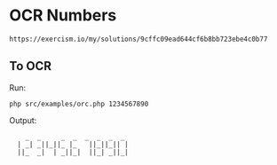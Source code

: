 # OCR Numbers

`https://exercism.io/my/solutions/9cffc09ead644cf6b8bb723ebe4c0b77`

## To OCR

Run:

`php src/examples/orc.php 1234567890`

Output:

```
    _  _     _  _  _  _  _  _ 
  | _| _||_||_ |_   ||_||_|| |
  ||_  _|  | _||_|  ||_| _||_|
                              
```

